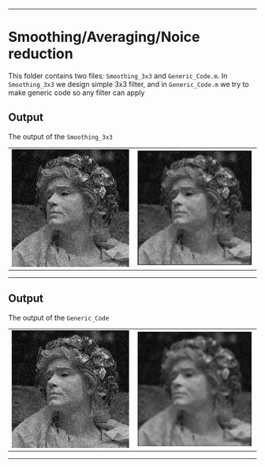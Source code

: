 
---

# Smoothing/Averaging/Noice reduction 

This folder contains two files: `Smoothing_3x3` and `Generic_Code.m`.
In `Smoothing_3x3` we design simple 3x3 filter, and in `Generic_Code.m` we try to make generic code so any filter can apply

## Output

The output of the `Smoothing_3x3` 

<table>
  <tr>
    <td><img src="./Images/original.jpeg" alt="Original Image" width="300"/></td>
    <td><img src="./Images/result_3x3.png" alt="Generated Image" width="300"/></td>
  </tr>
</table>

---

## Output

The output of the `Generic_Code` 

<table>
  <tr>
    <td><img src="./Images/original.jpeg" alt="Original Image" width="300"/></td>
    <td><img src="./Images/result_5x5.png" alt="Generated Image" width="300"/></td>
  </tr>
</table>

---
